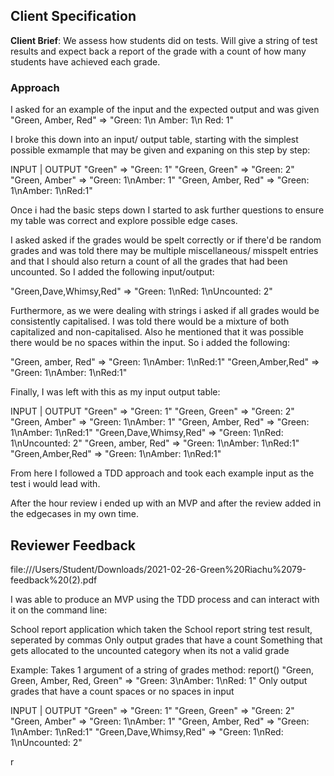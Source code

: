 

## Client Specification

**Client Brief**: We assess how students did on tests. Will give a string of test results and expect back a report of the grade with a count of how many students have achieved each grade.

### Approach

I asked for an example of the input and the expected output and was given "Green, Amber, Red" ⇒ "Green: 1\n Amber: 1\n Red: 1"

I broke this down into an input/ output table, starting with the simplest possible exmample that may be given and expaning on this step by step:

INPUT                        |        OUTPUT
"Green"                      =>      "Green: 1"
"Green, Green"               =>      "Green: 2"
"Green, Amber"               =>      "Green: 1\nAmber: 1"
"Green, Amber, Red"          =>      "Green: 1\nAmber: 1\nRed:1"

Once i had the basic steps down I started to ask further questions to ensure my table was correct and explore possible edge cases.

I asked asked if the grades would be spelt correctly or if there'd be random grades and was told there may be multiple miscellaneous/ misspelt entries and that I should also return a count of all the grades that had been uncounted. So I added the following input/output:

"Green,Dave,Whimsy,Red"      =>      "Green: 1\nRed: 1\nUncounted: 2"

Furthermore, as we were dealing with strings i asked if all grades would be consistently capitalised. I was told there would be a mixture of both capitalized and non-capitalised. Also he mentioned that it was possible there would be no spaces within the input. So i added the following:

"Green, amber, Red"          =>      "Green: 1\nAmber: 1\nRed:1"
"Green,Amber,Red"          =>      "Green: 1\nAmber: 1\nRed:1"


Finally, I was left with this as my input output table:

INPUT                        |        OUTPUT
"Green"                      =>      "Green: 1"
"Green, Green"               =>      "Green: 2"
"Green, Amber"               =>      "Green: 1\nAmber: 1"
"Green, Amber, Red"          =>      "Green: 1\nAmber: 1\nRed:1"
"Green,Dave,Whimsy,Red"      =>      "Green: 1\nRed: 1\nUncounted: 2"
"Green, amber, Red"          =>      "Green: 1\nAmber: 1\nRed:1"
"Green,Amber,Red"            =>      "Green: 1\nAmber: 1\nRed:1"

From here I followed a TDD approach and took each example input as the test i would lead with.

After the hour review i ended up with an MVP and after the review added in the edgecases in my own time.

## Reviewer Feedback


file:///Users/Student/Downloads/2021-02-26-Green%20Riachu%2079-feedback%20(2).pdf







I was able to produce an MVP using the TDD process and can interact with it on the command line:

School report application which taken the
School report
string test result, seperated by commas
Only output grades that have a count
Something that gets allocated to the uncounted category when its not a valid grade

Example:
Takes 1 argument of a string of grades
method: report()
"Green, Green, Amber, Red, Green" => "Green: 3\nAmber: 1\nRed: 1"
Only output grades that have a count
spaces or no spaces in input


INPUT                        |        OUTPUT
"Green"                      =>      "Green: 1"
"Green, Green"               =>      "Green: 2"
"Green, Amber"               =>      "Green: 1\nAmber: 1"
"Green, Amber, Red"          =>      "Green: 1\nAmber: 1\nRed:1"
"Green,Dave,Whimsy,Red"      =>      "Green: 1\nRed: 1\nUncounted: 2"

r
